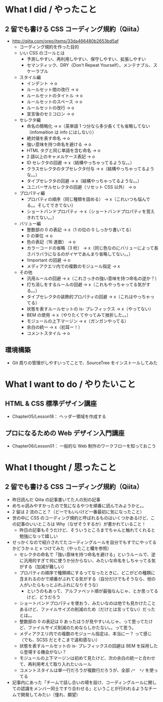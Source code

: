 # What I did / やったこと
## 2 留でも書ける CSS コーディング規約（Qiita）
- http://qiita.com/oreo/items/33da466480b2653bd5af
    - コーディング規約を作った目的
    - いい CSS のゴールとは
        - 予測しやすい、再利用しやすい、保守しやすい、拡張しやすい
        - セマンティック、DRY（Don't Repeat Yourself）、メンテナブル、スケーラブル
    - スタイル編
        - インデント -> o
        - ルールセット間の改行 -> o
        - ルールセットのタイトル -> o
        - ルールセットのスペース -> o
        - ルールセットの改行 -> o
        - 宣言後のセミコロン -> o
    - セレクタ編
        - 命名の簡略化 -> x（英単語 1 つ分なら多少長くても省略してない（infomaition は info にはしない））
        - 絶対値を表す命名 -> o
        - 強い意味を持つ命名を避ける -> o
        - HTML タグと同じ単語を含む命名 -> o
        - 2 語以上のキャメルケース表記 -> o
        - ID セレクタの回避 -> x（結構やっちゃってるような。。）
        - クラスセレクタのタプセレクタ付与 -> x（結構やっちゃってるような。。）
        - タイプセレクタの回避 -> x（結構やっちゃってるような。。）
        - ユニバーサルセレクタの回避（リセット CSS 以外） -> o
    - プロパティ編
        - プロパティの順序（同じ種類を固める） -> x（これいつも悩んでる。。そしてできてない）
        - ショートバンドプロパティ -> x（ショートバンドプロパティを覚えきれてない。。）
    - バリュー編
        - 整数部の 0 の表記 -> x（1 の位の 0 しっかり書いてる）
        - 0 の単位 -> o
        - 色の表記（16 進数） -> o
        - カラーコードの省略（3 桁） -> x（同じ色なのにバリューによって長さバラバラになるのがイヤであんまり省略してない。。）
        - !important の回避 -> o
        - メディアクエリ内での複数のモジュール指定 -> x
    - その他
        - 汎用ルールの回避 -> x（これさっきの強い意味を持つ命名の逆か？）
        - 打ち消しをするルールの回避 -> x（これもやっちゃってる気がする。。）
        - タイプセレクタの装飾的プロパティの回避 -> x（これはやっちゃってる）
        - 状態を表すルールセットの is- プレフィックス -> x（やってない）
        - BEM の使用 -> x（やりたくてやってみて挫折した。。）
        - モジュールの上下マージン -> x（ガンガンやってる）
        - 余白の統一 -> x（初耳ー！）
        - コメントスタイル -> o

## 環境構築
- Git 周りの管理がしやすいってことで、SourceTree をインストールしてみた

# What I want to do / やりたいこと
## HTML & CSS 標準デザイン講座
- Chapter05/Lesson18： ヘッダー領域を作成する

## プロになるための Web デザイン入門講座
- Chapter06/Lesson01： 一般的な Web 制作のワークフローを知っておこう

# What I thought / 思ったこと
## 2 留でも書ける CSS コーディング規約（Qiita）
- 昨日読んだ Qiita の記事書いてた人の別の記事
- めちゃ読みやすかったので気になるやつを順番に読んでみようかと。。
- 2 留は 2 流のこと？（どーでもいいけど一番最初に気になったこと）
- 世の中に CSS のコーディング規約と呼ばれるものはいくつかあるけど、この記事のいいところは Why（なぜそうするか）が書かれていること！
    - 昨日の記事もそうだけど、そういうところまでちゃんと触れてくれると勉強になって嬉しい
- せっかくなので紹介されてたコーディングルールを自分でもすでにやってるかどうか o と x つけてみた（やったこと欄を参照）
    - セレクタの命名で「強い意味を持つ命名を避ける」というルールで、逆に汎用的すぎて何に使うか分からない、みたいな命名をしちゃってる気がする（加減が難しい）
    - プロパティの順序で種類順にするってなったときに、どこがどの種類に含まれるのかで順番がぶれてる気がする（自分だけでもそうなら、他の人がいたらもっとぶれぶれになりそうな）
        - というのもあって、アルファベット順が最強なんじゃ、とか思ってるけど、どうだろう
    - ショートバンドプロパティを使おう、みたいなのは他でも見かけたことあるけど、ファイルサイズの削減のため（だけとは言ってない）だったとは。。
    - 整数部の 0 の表記は 0 あったほうが見やすいんじゃ、って思ってたけど、ファイルサイズ削減のためならしかたない。。って思う。
    - メディアクエリ内での複数のモジュール指定は、本当にー？ って感じ（でも、SCSS だとそこまで違和感ない）
    - 状態を表すルールセットの is- プレフィックスの回避は BEM を採用したら登場する機会がない？
    - モジュールの上下マージンは初めて見たけど、次の余白の統一と合わせて、再利用考えて取り入れたいルール
    - コメントスタイルは単一行だろうが複数行だろうが、全部 `/*  */` を使ってる
- 記事内にあった「チームで話し合いの場を設け、コーディングルールに関しての認識をメンバー同士ですり合わせる」ということが行われるようなチームで開発してみたい（憧れ、願望）
